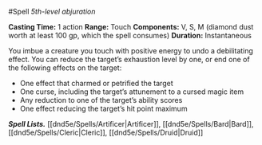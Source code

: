 #Spell
*5th-level abjuration*

**Casting Time:** 1 action
**Range:** Touch
**Components:** V, S, M (diamond dust worth at least 100 gp, which the spell consumes)
**Duration:** Instantaneous

You imbue a creature you touch with positive energy to undo a debilitating effect. You can reduce the target’s exhaustion level by one, or end one of the following effects on the target:

- One effect that charmed or petrified the target
- One curse, including the target’s attunement to a cursed magic item
- Any reduction to one of the target’s ability scores
- One effect reducing the target’s hit point maximum

***Spell Lists.*** [[dnd5e/Spells/Artificer\|Artificer]], [[dnd5e/Spells/Bard\|Bard]], [[dnd5e/Spells/Cleric\|Cleric]], [[dnd5e/Spells/Druid\|Druid]]